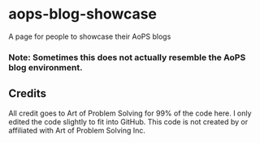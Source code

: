 # aops-blog-showcase
A page for people to showcase their AoPS blogs

### Note: Sometimes this does not actually resemble the AoPS blog environment.

## Credits
All credit goes to Art of Problem Solving for 99% of the code here. I only edited the code slightly to fit into GitHub.
This code is not created by or affiliated with Art of Problem Solving Inc.
